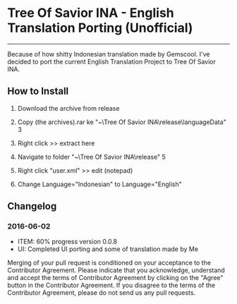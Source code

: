 # Tree Of Savior INA - English Translation Porting (Unofficial)
----
Because of how shitty Indonesian translation made by Gemscool. I've decided to port the current English Translation Project to Tree Of Savior INA.

## How to Install
1. Download the archive from release
2. Copy (the archives).rar ke "~\Tree Of Savior INA\release\languageData"
3
3. Right click >> extract here

4. Navigate to folder "~\Tree Of Savior INA\release"
5
5. Right click "user.xml" >> edit (notepad)

6. Change Language="Indonesian" to Language="English"

## Changelog
### 2016-06-02
- ITEM: 60% progress
version 0.0.8
- UI: Completed UI porting and some of translation made by Me


Merging of your pull request is conditioned on your acceptance to the Contributor Agreement.
Please indicate that you acknowledge, understand and accept the terms of Contributor Agreement by clicking on the "Agree" button in the Contributor Agreement.
If you disagree to the terms of the Contributor Agreement, please do not send us any pull requests.
